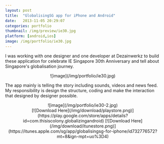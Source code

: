```yaml
---
layout: post
title:  "GlobalisingSG app for iPhone and Android"
date:   2013-11-05 20:29:07
categories: portfolio
thumbnail: /img/preview/ie30.jpg
platform: [android,ios]
image: /img/portfolio/ie30.jpg
---
```


I was working with one designer and one developer at Dezainwerkz to build these application for celebrate IE Singapore 30th Anniversary and tell about Singapore's globalisation journey.

<center>
![image](/img/portfolio/ie30.jpg)
</center>

The app mainly is telling the story including sounds, videos and news feed. My responsibility is design the structure, coding and make the interaction that designed by designer possible.

<center>
![image](/img/portfolio/ie30-2.jpg)
</center>

<center>
[![Download Here](/img/download/playstore.png)](https://play.google.com/store/apps/details?id=com.thisiscolony.globalizingandroid)
[![Download Here](/img/download/itunestore.png)](https://itunes.apple.com/sg/app/globalisingsg-for-iphone/id732776572?mt=8&ign-mpt=uo%3D4)
</center>